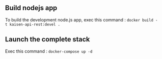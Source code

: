 ## Build nodejs app
To build the development node.js app, exec this command :
`docker build -t kaisen-api-rest:devel .`

## Launch the complete stack
Exec this command :
`docker-compose up -d`
